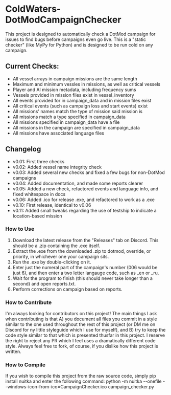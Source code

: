 # ColdWaters-DotModCampaignChecker
This project is designed to automatically check a DotMod campaign for issues to find bugs before campaigns even go live.
This is a "static checker" (like MyPy for Python) and is designed to be run cold on any campaign.

## Current Checks:
- All vessel arrays in campaign missions are the same length
- Maximum and minimum vessles in missions, as well as critical vessels
- Player and AI mission metadata, including frequency sums
- Vessels provided in mission files exist in vessel_inventory
- All events provided for in campaign_data and in mission files exist
- All critical events (such as campaign loss and start events) exist
- All missions' names match the type of mission said mission is
- All missions match a type specified in campaign_data
- All missions specified in campaign_data have a file
- All missions in the campaign are specified in campaign_data
- All missions have associated language files

## Changelog
- v0.01: First three checks
- v0.02: Added vessel name integrity check
- v0.03: Added several new checks and fixed a few bugs for non-DotMod campaigns
- v0.04: Added documentation, and made some reports clearer
- v0.05: Added a new check, refactored events and language info, and fixed whitespace in docs
- v0.06: Added .ico for release .exe, and refactored to work as a .exe
- v0.10: First release, identical to v0.06
- v0.11: Added small tweaks regarding the use of testship to indicate a location-based mission

### How to Use
1. Download the latest release from the "Releases" tab on Discord. This should be a .zip containing the .exe itself.
2. Extract the .exe from the downloaded .zip to dotmod, override, or priority, in whichever one your campaign sits.
3. Run the .exe by double-clicking on it.
4. Enter just the numeral part of the campaign's number (006 would be just 6), and then enter a two letter langauge code, such as _en or _ru.
5. Wait for the program to finish (this should never take longer than a second) and open reports.txt.
6. Perform corrections on campaign based on reports.

### How to Contribute
I'm always looking for contributors on this project! The main things I ask when contributing is that A) you document all files you commit in a style similar to the one used throughout the rest of this project (or DM me on Discord for ny little styleguide which I use for myself), and B) try to keep the code style similar to that which is presented thusfar in this project. I reserve the right to reject any PR which I feel uses a dramatically different code style. Always feel free to fork, of course, if you dislike how this project is written.

### How to Compile
If you wish to compile this project from the raw source code, simply pip install nuitka and enter the following command:
python -m nuitka --onefile --windows-icon-from-ico=CampaignChecker.ico campaign_checker.py